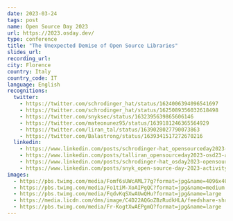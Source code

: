 ```yaml
---
date: 2023-03-24
tags: post
name: Open Source Day 2023
url: https://2023.osday.dev/
type: conference
title: "The Unexpected Demise of Open Source Libraries"
slides_url:
recording_url: 
city: Florence
country: Italy
country_code: IT
language: English
recognitions:
  twitter:
    - https://twitter.com/schrodinger_hat/status/1624006394096541697
    - https://twitter.com/schrodinger_hat/status/1625089356032618498
    - https://twitter.com/snyksec/status/1632395639865606146
    - https://twitter.com/mateonunez95/status/1639181246365564929
    - https://twitter.com/liran_tal/status/1639028027790073863
    - https://twitter.com/Balastrong/status/1639341517272670216
  linkedin:
    - https://www.linkedin.com/posts/schrodinger-hat_opensourceday2023-osd23-activity-7029772065385660417-j3Ol?utm_source=share&utm_medium=member_desktop
    - https://www.linkedin.com/posts/talliran_opensourceday2023-osd23-activity-7029810529183408129-T9Hy?utm_source=share&utm_medium=member_desktop
    - https://www.linkedin.com/posts/schrodinger-hat_osday2023-opensource-osday-activity-7038873872649076736-n0DW?utm_source=share&utm_medium=member_desktop
    - https://www.linkedin.com/posts/snyk_open-source-day-2023-activity-7038100837054779392-M3UC?utm_source=share&utm_medium=member_desktop
images:
  - https://pbs.twimg.com/media/Fomf6sUWcAML77g?format=jpg&name=4096x4096
  - https://pbs.twimg.com/media/Fo1tiM-XoAIPgQC?format=jpg&name=medium
  - https://pbs.twimg.com/media/FqdvKqSXwAUwQHu?format=jpg&name=large
  - https://media.licdn.com/dms/image/C4D22AQGoZBzRudkHLA/feedshare-shrink_2048_1536/0/1678198304875?e=1681344000&v=beta&t=FamabWbrx8-Ru06P_HMYnwkQjagArmgWyKDv24WToz0
  - https://pbs.twimg.com/media/Fr-KogtXwAEPgmQ?format=jpg&name=large
---
```

